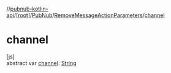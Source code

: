 //[pubnub-kotlin-api](../../../../index.md)/[[root]](../../index.md)/[PubNub](../index.md)/[RemoveMessageActionParameters](index.md)/[channel](channel.md)

# channel

[js]\
abstract var [channel](channel.md): [String](https://kotlinlang.org/api/core/kotlin-stdlib/kotlin/-string/index.html)
